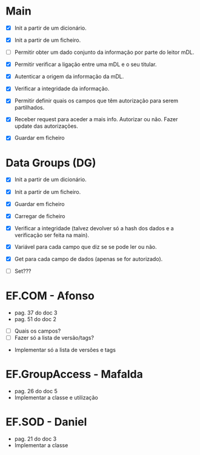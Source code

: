 # Main

- [X] Init a partir de um dicionário.
- [X] Init a partir de um ficheiro.
- [ ] Permitir obter um dado conjunto da informação por parte do leitor mDL.
- [X] Permitir verificar a ligação entre uma mDL e o seu titular.
- [X] Autenticar a origem da informação da mDL.
- [X] Verificar a integridade da informação.
- [X] Permitir definir quais os campos que têm autorização para serem partilhados.
- [X] Receber request para aceder a mais info. Autorizar ou não. Fazer update das autorizações.
- [X] Guardar em ficheiro


# Data Groups (DG)

- [X] Init a partir de um dicionário.
- [X] Init a partir de um ficheiro.
- [X] Guardar em ficheiro
- [X] Carregar de ficheiro
- [X] Verificar a integridade (talvez devolver só a hash dos dados e a verificação ser feita na main).
- [X] Variável para cada campo que diz se se pode ler ou não.
- [X] Get para cada campo de dados (apenas se for autorizado).
- [ ] Set???


# EF.COM - Afonso
- pag. 37 do doc 3
- pag. 51 do doc 2
- [ ] Quais os campos?
- [ ] Fazer só a lista de versão/tags?
- Implementar só a lista de versões e tags

# EF.GroupAccess - Mafalda
- pag. 26 do doc 5
- Implementar a classe e utilização

# EF.SOD - Daniel
- pag. 21 do doc 3
- Implementar a classe

